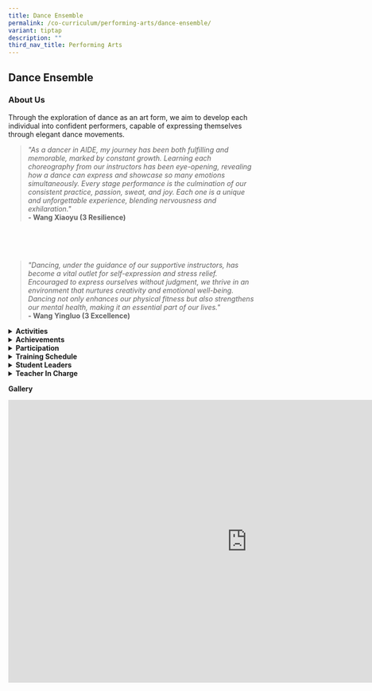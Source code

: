 ```yaml
---
title: Dance Ensemble
permalink: /co-curriculum/performing-arts/dance-ensemble/
variant: tiptap
description: ""
third_nav_title: Performing Arts
---
```

<h2>Dance Ensemble</h2>
<h3>About Us</h3>
<p>Through the exploration of dance as an art form, we aim to develop each
individual into confident performers, capable of expressing themselves
through elegant dance movements.</p>
<blockquote>
<p><em>"As a dancer in AIDE, my journey has been both fulfilling and memorable, marked by constant growth. Learning each choreography from our instructors has been eye-opening, revealing how a dance can express and showcase so many emotions simultaneously. Every stage performance is the culmination of our consistent practice, passion, sweat, and joy. Each one is a unique and unforgettable experience, blending nervousness and exhilaration."</em>
<br><strong>- Wang Xiaoyu (3 Resilience)</strong>
</p>
</blockquote>
<p>
<br>
<br>
<br>
</p>
<blockquote>
<p><em>"Dancing, under the guidance of our supportive instructors, has become a vital outlet for self-expression and stress relief. Encouraged to express ourselves without judgment, we thrive in an environment that nurtures creativity and emotional well-being. Dancing not only enhances our physical fitness but also strengthens our mental health, making it an essential part of our lives."</em> 
<br><strong>- Wang Yingluo (3 Excellence)</strong>
</p>
</blockquote>
<p></p>
<div data-type="detailGroup" class="isomer-accordion-group isomer-accordion isomer-accordion-white">
<details class="isomer-details">
<summary><strong>Activities</strong>
</summary>
<div data-type="detailsContent" class="isomer-details-content">
<p><em>“Great dancers are not great because of their technique, they are great because of their passion.”</em>
</p>
<p><strong>- Martha Graham</strong>
</p>
<p>In the rhythmic heart of Ahmad Ibrahim Secondary School, Dance Ensemble
has been a vibrant and energetic presence. With each step, twirl and beat
drop, our talented dancers have brought the magic of dance to our school
community.</p>
<p>This year, the Dance Ensemble performed in the annual Achievement Day
and cultural events. Our dance routines were nothing short of mesmerizing,
and the dedication and passion of our dancers shone brightly on stage.</p>
<p>Behind every spectacular performance lay hours of hard work and dedication.
Our dancers pushed their limits and honed their techniques, all under the
guidance of our talented instructors.</p>
<p>Yet, the most commendable aspect of AIDE lies in its inclusivity. Dancers
from diverse backgrounds come together in the spirit of dance. We strongly
believe in the sense of belonging and friendship, where we support each
other both on and off the dance floor.</p>
</div>
</details>
</div>
<div data-type="detailGroup" class="isomer-accordion-group isomer-accordion isomer-accordion-white">
<details class="isomer-details">
<summary><strong>Achievements</strong>
</summary>
<div data-type="detailsContent" class="isomer-details-content">
<ul data-tight="true" class="tight">
<li>
<p>Singapore Youth Festival Presentation</p>
</li>
</ul>
<p>- 2013 - Certificate of Distinction</p>
<p>- 2015 - Certificate of Distinction</p>
<p>- 2017 - Certificate of Achievement</p>
<p>- 2019 - Certificate of Distinction</p>
<p>- 2022 - Certificate of Accomplishment x 2</p>
<p>- 2023 - Certificate of Accomplishment</p>
<p>
<br>
</p>
<ul data-tight="true" class="tight">
<li>
<p>Recognition of Participation at The Royal Dance Off Youth League Festival
2018</p>
</li>
</ul>
</div>
</details>
</div>
<div data-type="detailGroup" class="isomer-accordion-group isomer-accordion isomer-accordion-white">
<details class="isomer-details">
<summary><strong>Participation</strong>
</summary>
<div data-type="detailsContent" class="isomer-details-content">
<ul data-tight="true" class="tight">
<li>
<p>Chinese New Year Performance</p>
</li>
<li>
<p>Racial Harmony Day Performance</p>
</li>
<li>
<p>Achievement Day Performance</p>
</li>
<li>
<p>National Day Performance</p>
</li>
</ul>
</div>
</details>
</div>
<div data-type="detailGroup" class="isomer-accordion-group isomer-accordion isomer-accordion-white">
<details class="isomer-details">
<summary><strong>Training Schedule</strong>
</summary>
<div data-type="detailsContent" class="isomer-details-content">
<p><strong>Wednesday</strong> 
<br>315pm to 615pm
<br>
<br><strong>Friday </strong>
<br>230pm t0 530pm</p>
</div>
</details>
</div>
<div data-type="detailGroup" class="isomer-accordion-group isomer-accordion isomer-accordion-white">
<details class="isomer-details">
<summary><strong>Student Leaders</strong>
</summary>
<div data-type="detailsContent" class="isomer-details-content">
<p><strong>Chairperson<br></strong>Nyla Aqila Binte Zainal Abidin (3 Excellence)</p>
<p><strong>Vice-Chairperson<br></strong>Chong Ning Xin (3 Steadfastness)</p>
<p><strong>Captains<br></strong>Joey Heng Wen Ting (3 Excellence)
<br>Isabel Tay Yun Xi (3 Steadfastness)</p>
</div>
</details>
</div>
<div data-type="detailGroup" class="isomer-accordion-group isomer-accordion isomer-accordion-white">
<details class="isomer-details">
<summary><strong>Teacher In Charge</strong>
</summary>
<div data-type="detailsContent" class="isomer-details-content">
<p><strong>Mdm Fitrah Bte Jamri<br>Contact:&nbsp;<a href="mailto:fitrah_jamri@moe.edu.sg" rel="noopener noreferrer nofollow" target="">fitrah_jamri@moe.edu.sg</a></strong>
<br>Mdm Amelia Y Dizon
<br>Ms Ang Xin Ru Ruby
<br>Ms Yamuna Rani D/O Rajagopal</p>
</div>
</details>
</div>
<p><strong>Gallery</strong>
</p>
<div class="iframe-wrapper">
<iframe height="569" width="960" allowfullscreen="true" frameborder="0" src="https://docs.google.com/presentation/d/e/2PACX-1vST7bCq0uLVGdpHPatlD7rW3aWYOpVM7svSCbLArqqq367-XIFM99WQsELGzgfTy3Heg3KUXeQ43WHI/embed?start=true&amp;loop=true&amp;delayms=5000"></iframe>
</div>
<p></p>
<p></p>